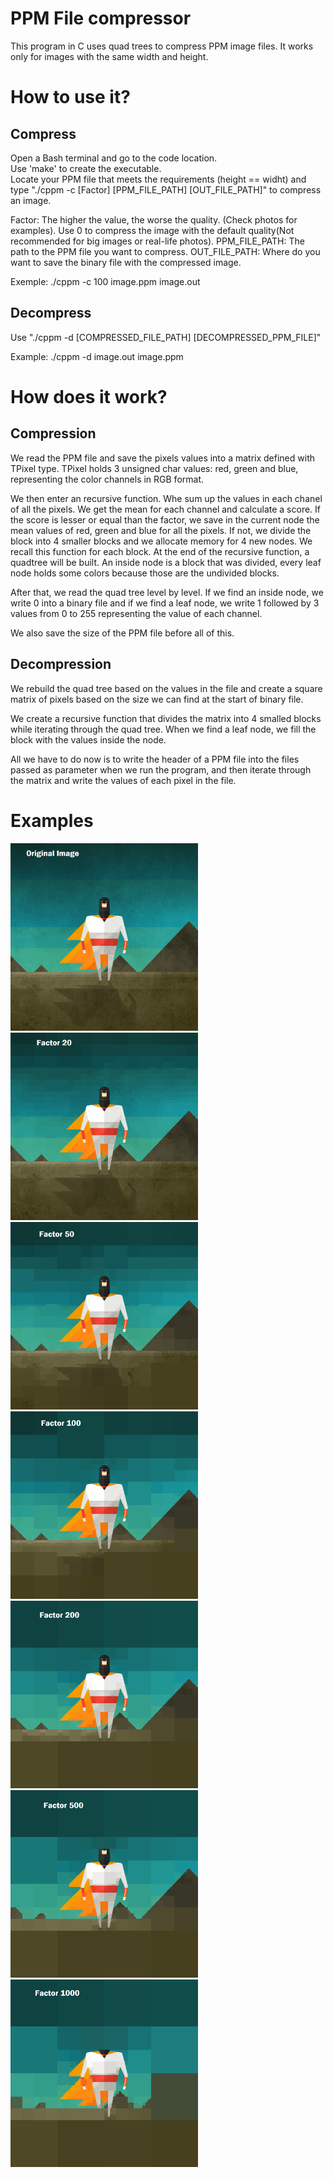 # PPM File compressor

This program in C uses quad trees to compress PPM image files. It works only for images with the same width and height.<br>

# How to use it?

## Compress
Open a Bash terminal and go to the code location.<br>
Use 'make' to create the executable.<br>
Locate your PPM file that meets the requirements (height == widht) and type "./cppm -c [Factor] [PPM_FILE_PATH] [OUT_FILE_PATH]" to compress an image.

Factor: The higher the value, the worse the quality. (Check photos for examples). Use 0 to compress the image with the default quality(Not recommended for big images or real-life photos).
PPM_FILE_PATH: The path to the PPM file you want to compress.
OUT_FILE_PATH: Where do you want to save the binary file with the compressed image.

Exemple: ./cppm -c 100 image.ppm image.out

## Decompress
Use "./cppm -d [COMPRESSED_FILE_PATH] [DECOMPRESSED_PPM_FILE]"

Example: ./cppm -d image.out image.ppm

# How does it work?
## Compression
We read the PPM file and save the pixels values into a matrix defined with TPixel type. TPixel holds 3 unsigned char values: red, green and blue, representing the color channels in RGB format.

We then enter an recursive function. Whe sum up the values in each chanel of all the pixels. We get the mean for each channel and calculate a score. If the score is lesser or equal than the factor, we save in the current node the mean values of red, green and blue for all the pixels. If not, we divide the block into 4 smaller blocks and we allocate memory for 4 new nodes. We recall this function for each block. At the end of the recursive function, a quadtree will be built. An inside node is a block that was divided, every leaf node holds some colors because those are the undivided blocks.

After that, we read the quad tree level by level. If we find an inside node, we write 0 into a binary file and if we find a leaf node, we write 1 followed by 3 values from 0 to 255 representing the value of each channel.

We also save the size of the PPM file before all of this.

## Decompression

We rebuild the quad tree based on the values in the file and create a square matrix of pixels based on the size we can find at the start of binary file.

We create a recursive function that divides the matrix into 4 smalled blocks while iterating through the quad tree. When we find a leaf node, we fill the block with the values inside the node.

All we have to do now is to write the header of a PPM file into the files passed as parameter when we run the program, and then iterate through the matrix and write the values of each pixel in the file.

# Examples

<img src="./images/test.png" width="300">
<img src="./images/test20.png" width="300">
<img src="./images/test50.png" width="300">
<img src="./images/test100.png" width="300">
<img src="./images/test200.png" width="300">
<img src="./images/test500.png" width="300">
<img src="./images/test1000.png" width="300">